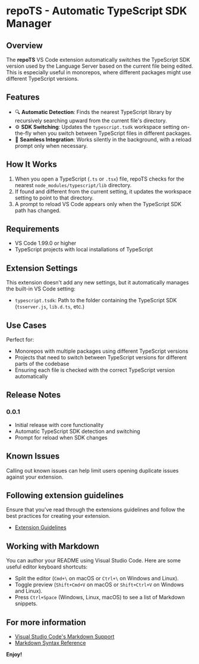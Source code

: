 # repoTS - Automatic TypeScript SDK Manager

## Overview

The **repoTS** VS Code extension automatically switches the TypeScript SDK version used by the Language Server based on the current file being edited. This is especially useful in monorepos, where different packages might use different TypeScript versions.

## Features

- 🔍 **Automatic Detection**: Finds the nearest TypeScript library by recursively searching upward from the current file's directory.
- ⚙️ **SDK Switching**: Updates the `typescript.tsdk` workspace setting on-the-fly when you switch between TypeScript files in different packages.
- 🔄 **Seamless Integration**: Works silently in the background, with a reload prompt only when necessary.

## How It Works

1. When you open a TypeScript (`.ts` or `.tsx`) file, repoTS checks for the nearest `node_modules/typescript/lib` directory.
2. If found and different from the current setting, it updates the workspace setting to point to that directory.
3. A prompt to reload VS Code appears only when the TypeScript SDK path has changed.

## Requirements

- VS Code 1.99.0 or higher
- TypeScript projects with local installations of TypeScript

## Extension Settings

This extension doesn't add any new settings, but it automatically manages the built-in VS Code setting:

- `typescript.tsdk`: Path to the folder containing the TypeScript SDK (`tsserver.js`, `lib.d.ts`, etc.)

## Use Cases

Perfect for:

- Monorepos with multiple packages using different TypeScript versions
- Projects that need to switch between TypeScript versions for different parts of the codebase
- Ensuring each file is checked with the correct TypeScript version automatically

## Release Notes

### 0.0.1

- Initial release with core functionality
- Automatic TypeScript SDK detection and switching
- Prompt for reload when SDK changes

## Known Issues

Calling out known issues can help limit users opening duplicate issues against your extension.

## Following extension guidelines

Ensure that you've read through the extensions guidelines and follow the best practices for creating your extension.

* [Extension Guidelines](https://code.visualstudio.com/api/references/extension-guidelines)

## Working with Markdown

You can author your README using Visual Studio Code. Here are some useful editor keyboard shortcuts:

* Split the editor (`Cmd+\` on macOS or `Ctrl+\` on Windows and Linux).
* Toggle preview (`Shift+Cmd+V` on macOS or `Shift+Ctrl+V` on Windows and Linux).
* Press `Ctrl+Space` (Windows, Linux, macOS) to see a list of Markdown snippets.

## For more information

* [Visual Studio Code's Markdown Support](http://code.visualstudio.com/docs/languages/markdown)
* [Markdown Syntax Reference](https://help.github.com/articles/markdown-basics/)

**Enjoy!**
